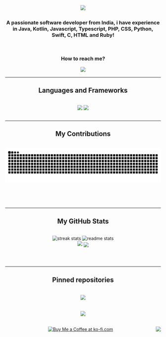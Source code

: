 <h1 align="center">
    <img src="https://readme-typing-svg.herokuapp.com/?font=Righteous&size=35&center=true&vCenter=true&width=500&height=70&duration=4000&lines=Hi+there!+👋;+I'm+Classy!;+Wanna+know+about+me?;+Check+out+my+projects.;+Wanna+message+me?;+DM+me+on+Discord!" />
</h1>

<h3 align="center">A passionate software developer from India, i have experience in Java, Kotlin, Javascript, Typescript, PHP, CSS, Python, Swift, C, HTML and Ruby!</h3>

<br/>

<h3 align="center">How to reach me?</h4>
 
<div align="center"> 
  <a href="mailto:classycoder1@gmail.com">
    <img src="https://img.shields.io/badge/Gmail-333333?style=for-the-badge&logo=gmail&logoColor=red" />
  </a>
</div>

 <hr/>
 
<h2 align="center">Languages and Frameworks</h2>
<br/>
<div align="center">
    <code><img src="https://skillicons.dev/icons?i=gitlab,vscode,github,git" /></code>
    <code><img src="https://skillicons.dev/icons?i=html,css,nodejs,python,javascript,typescript,java,php,ruby,kotlin,nextjs,swift,c,mysql,mongodb" /></code>
<br>
</div>

<br/>
<hr/>

<div align="center">
  <h2>My Contributions</h2>
  <br>
  <img alt="snake eating my contributions" src="https://raw.githubusercontent.com/ClassyCoder1/ClassyCoder1/output/github-contribution-grid-snake.svg" />
  
  <br/><br/><br/>
</div>

<hr/>

<h2 align="center">My GitHub Stats</h2>
<br>
<div align=center>
  <img width=390 src="https://github-readme-streak-stats.herokuapp.com/?user=ClassyCoder1&theme=dark&hide_border=true&skill_icon=github_dark" alt="streak stats"/>
  <img width=390 src="https://github-readme-stats-classycoder1.vercel.app/api?username=ClassyCoder1&count_private=true&show_icons=true&hide_border=true&theme=dark&skill_icon=github_dark" alt="readme stats" />
  <br/>
    <img width=390 src="https://github-readme-stats-classycoder1.vercel.app/api/top-langs/?username=ClassyCoder1&layout=compact&langs_count=51&hide_border=true&theme=dark" />
    <img width=390 align="center" src="https://github-contributor-stats.vercel.app/api?username=ClassyCoder1&limit=15&hide_border=true&theme=dark&combine_all_yearly_contributions=true&skill_icon=github" />
</div>

<br/><br/>

<hr/>
<h2 align="center">Pinned repositories</h2>
<br>
<div align="center">
    <img width=390 align="center" src="https://github-readme-stats-classycoder1.vercel.app/api/pin/?username=ClassyCoder1&repo=FunCommands&theme=dark&hide_border=true&show_owner=true" />
</div>
<br/>
<br>
<div align="center">
    <img width=390 align="center" src="https://github-readme-stats-classycoder1.vercel.app/api/pin/?username=ClassyCoder1&repo=Classy&theme=dark&hide_border=true&show_owner=true" />
</div>
<br/>
<br/>

<img align="right" src="https://visitcount.itsvg.in/api?id=ClassyCoder1&icon=2&color=12" />

<div align="center">
<a href='https://ko-fi.com/classycoder' target='_blank'><img height='64' style='border:0px;height:64px;' src='https://storage.ko-fi.com/cdn/kofi1.png?v=3' border='0' alt='Buy Me a Coffee at ko-fi.com' /></a>
</div>

<br/>
